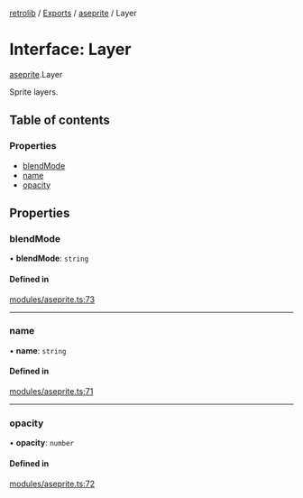 [retrolib](../README.md) / [Exports](../modules.md) / [aseprite](../modules/aseprite.md) / Layer

# Interface: Layer

[aseprite](../modules/aseprite.md).Layer

Sprite layers.

## Table of contents

### Properties

- [blendMode](aseprite.Layer.md#blendmode)
- [name](aseprite.Layer.md#name)
- [opacity](aseprite.Layer.md#opacity)

## Properties

### blendMode

• **blendMode**: `string`

#### Defined in

[modules/aseprite.ts:73](https://github.com/philbgarner/retrolib/blob/d7cbf0a/src/modules/aseprite.ts#L73)

___

### name

• **name**: `string`

#### Defined in

[modules/aseprite.ts:71](https://github.com/philbgarner/retrolib/blob/d7cbf0a/src/modules/aseprite.ts#L71)

___

### opacity

• **opacity**: `number`

#### Defined in

[modules/aseprite.ts:72](https://github.com/philbgarner/retrolib/blob/d7cbf0a/src/modules/aseprite.ts#L72)
